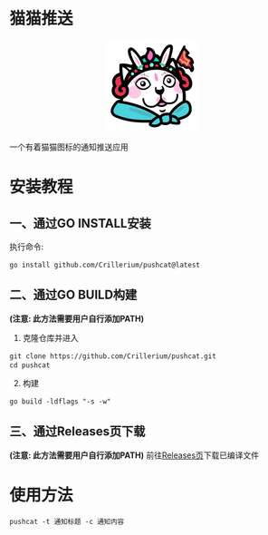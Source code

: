 # 猫猫推送
<div align="center">

![CAT ICON](winres/cat.png)

</div>
一个有着猫猫图标的通知推送应用  

# 安装教程
## 一、通过GO INSTALL安装
执行命令:
```
go install github.com/Crillerium/pushcat@latest
```
## 二、通过GO BUILD构建
**(注意: 此方法需要用户自行添加PATH)**
1. 克隆仓库并进入
```
git clone https://github.com/Crillerium/pushcat.git
cd pushcat
```
2. 构建
```
go build -ldflags "-s -w"
```

## 三、通过Releases页下载
**(注意: 此方法需要用户自行添加PATH)**
前往[Releases页](https://github.com/Crillerium/pushcat/releases)下载已编译文件

# 使用方法
```
pushcat -t 通知标题 -c 通知内容
```
